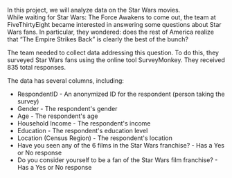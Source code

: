 In this project, we will analyze data on the Star Wars movies.</br>
While waiting for Star Wars: The Force Awakens to come out, the team at FiveThirtyEight became interested in answering some questions about Star Wars fans. In particular, they wondered: does the rest of America realize that “The Empire Strikes Back” is clearly the best of the bunch?

The team needed to collect data addressing this question. 
To do this, they surveyed Star Wars fans using the online tool SurveyMonkey. They received 835 total responses.

The data has several columns, including:
<ul>
  <li>RespondentID - An anonymized ID for the respondent (person taking the survey)</li>
  <li>Gender - The respondent's gender</li>
  <li>Age - The respondent's age</li>
  <li>Household Income - The respondent's income</li>
  <li>Education - The respondent's education level</li>
  <li>Location (Census Region) - The respondent's location</li>
  <li>Have you seen any of the 6 films in the Star Wars franchise? - Has a Yes or No response</li>
  <li>Do you consider yourself to be a fan of the Star Wars film franchise? - Has a Yes or No response</li>
</ul>
